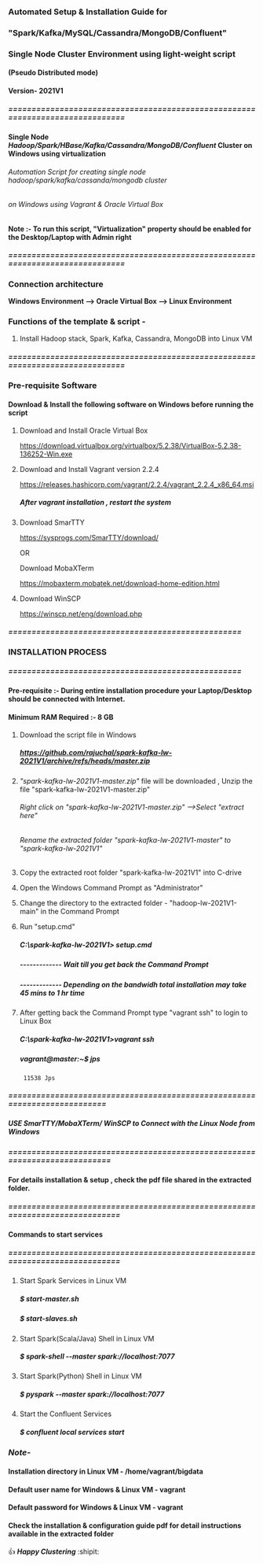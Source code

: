 ### Automated Setup & Installation Guide for 
### "Spark/Kafka/MySQL/Cassandra/MongoDB/Confluent"
### Single Node Cluster Environment using light-weight script
#### (Pseudo Distributed mode)
#### Version- 2021V1
##### ==============================================================================

#### Single Node _Hadoop/Spark/HBase/Kafka/Cassandra/MongoDB/Confluent_ Cluster on Windows using virtualization

###### Automation Script for creating single node _hadoop/spark/kafka/cassanda/mongodb_ cluster 
###### on Windows using Vagrant & Oracle Virtual Box 

#### Note :- To run this script, "Virtualization" property should be enabled for the Desktop/Laptop with Admin right
##### ==============================================================================
### Connection architecture

**Windows Environment --> Oracle Virtual Box --> Linux Environment**

### Functions of the template & script -
1. Install Hadoop stack, Spark, Kafka, Cassandra, MongoDB into Linux VM

##### ==============================================================================
### Pre-requisite Software
#### Download & Install the following software on Windows before running the script

1. Download and Install Oracle Virtual Box
   	
	https://download.virtualbox.org/virtualbox/5.2.38/VirtualBox-5.2.38-136252-Win.exe

2. Download and Install Vagrant version 2.2.4
  
	https://releases.hashicorp.com/vagrant/2.2.4/vagrant_2.2.4_x86_64.msi
  
      ##### After vagrant installation , restart the system
	
3. Download SmarTTY

	https://sysprogs.com/SmarTTY/download/
	
	OR
	
	Download MobaXTerm
	
	https://mobaxterm.mobatek.net/download-home-edition.html

4. Download WinSCP

	https://winscp.net/eng/download.php
	

	
##### ==================================================
###  INSTALLATION PROCESS
##### ==================================================

#### Pre-requisite :- During entire installation procedure your Laptop/Desktop should be connected with Internet.
#### Minimum RAM Required :- 8 GB

1. Download the script file in Windows

   #####   https://github.com/rajuchal/spark-kafka-lw-2021V1/archive/refs/heads/master.zip

2. _"spark-kafka-lw-2021V1-master.zip"_ file will be downloaded , Unzip the file "spark-kafka-lw-2021V1-master.zip"
   ######  Right click on "spark-kafka-lw-2021V1-master.zip" -->Select "extract here"
   ######  Rename the extracted folder "spark-kafka-lw-2021V1-master" to "spark-kafka-lw-2021V1"

3. Copy the extracted root folder "spark-kafka-lw-2021V1" into C-drive

4. Open the Windows Command Prompt as "Administrator"

5. Change the directory to the extracted folder - "hadoop-lw-2021V1-main" in the Command Prompt

6. Run "setup.cmd"

   ##### C:\spark-kafka-lw-2021V1> setup.cmd

   ##### ------------- Wait till you get back the Command Prompt
   ##### ------------- Depending on the bandwidh total installation may take 45 mins to 1 hr time

6. After getting back the Command Prompt type "vagrant ssh" to login to Linux Box

   ##### C:\spark-kafka-lw-2021V1>vagrant ssh

   ##### vagrant@master:~$ jps
		11538 Jps
		
##### ==========================================================================
##### USE SmarTTY/MobaXTerm/ WinSCP to Connect with the Linux Node from Windows

##### ===========================================================================

#### For details installation & setup , check the pdf file shared in the extracted folder.

##### =============================================================================

#### Commands to start services

##### =============================================================================

1.  Start Spark Services in Linux VM
    ##### $ start-master.sh
    ##### $ start-slaves.sh

2. Start Spark(Scala/Java) Shell  in Linux VM

    ##### $ spark-shell --master spark://localhost:7077

3. Start Spark(Python) Shell  in Linux VM

    ##### $ pyspark --master spark://localhost:7077

4. Start the Confluent Services

    ##### $ confluent local services start

### *Note-*
#### Installation directory in Linux VM - /home/vagrant/bigdata
#### Default user name for Windows & Linux VM - vagrant
#### Default password for Windows & Linux VM - vagrant
#### Check the installation & configuration guide pdf for detail instructions available in the extracted folder

:+1: **_Happy Clustering_** :shipit:

